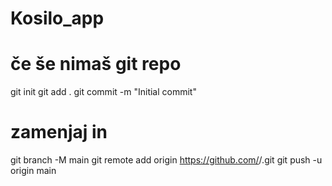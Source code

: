 # Kosilo_app
# če še nimaš git repo
git init
git add .
git commit -m "Initial commit"
# zamenjaj <USERNAME> in <REPO>
git branch -M main
git remote add origin https://github.com/<USERNAME>/<REPO>.git
git push -u origin main

